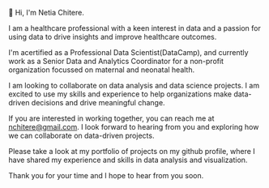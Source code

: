 👋 Hi, I'm Netia Chitere. 

I am a healthcare professional with a keen interest in data and a passion for using data to drive insights and improve healthcare outcomes.

I'm acertified as a Professional Data Scientist(DataCamp), and currently work as a Senior Data and Analytics Coordinator for a non-profit organization focussed on maternal and neonatal health.

I am looking to collaborate on data analysis and data science projects. I am excited to use my skills and experience to help organizations make data-driven decisions and drive meaningful change.

If you are interested in working together, you can reach me at nchitere@gmail.com. I look forward to hearing from you and exploring how we can collaborate on data-driven projects.

Please take a look at my portfolio of projects on my github profile, where I have shared my experience and skills in data analysis and visualization.

Thank you for your time and I hope to hear from you soon.

<!---
nchitere/nchitere is a ✨ special ✨ repository because its `README.md` (this file) appears on your GitHub profile.
You can click the Preview link to take a look at your changes.
--->
